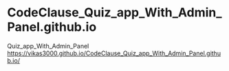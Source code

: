 # CodeClause_Quiz_app_With_Admin_Panel.github.io
Quiz_app_With_Admin_Panel
https://vikas3000.github.io/CodeClause_Quiz_app_With_Admin_Panel.github.io/
